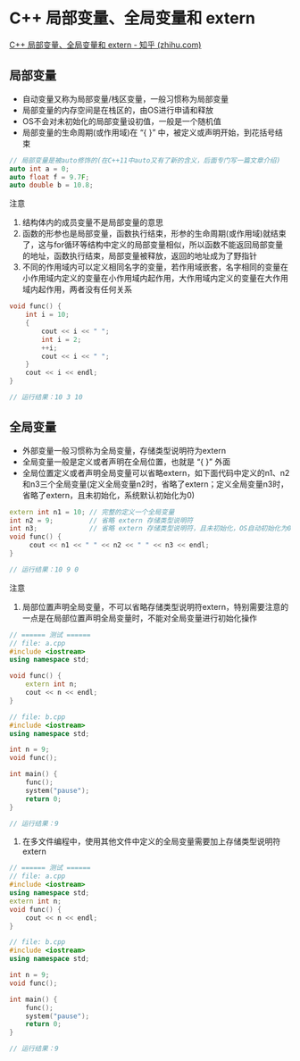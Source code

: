 # C++ 局部变量、全局变量和 extern

[C++ 局部变量、全局变量和 extern - 知乎 (zhihu.com)](https://zhuanlan.zhihu.com/p/104193894)

## 局部变量

- 自动变量又称为局部变量/栈区变量，一般习惯称为局部变量
- 局部变量的内存空间是在栈区的，由OS进行申请和释放
- OS不会对未初始化的局部变量设初值，一般是一个随机值
- 局部变量的生命周期(或作用域)在 “{ }” 中，被定义或声明开始，到花括号结束

```cpp
// 局部变量是被auto修饰的(在C++11中auto又有了新的含义，后面专门写一篇文章介绍)
auto int a = 0;
auto float f = 9.7F;
auto double b = 10.8;
```

注意

1. 结构体内的成员变量不是局部变量的意思
2. 函数的形参也是局部变量，函数执行结束，形参的生命周期(或作用域)就结束了，这与for循环等结构中定义的局部变量相似，所以函数不能返回局部变量的地址，函数执行结束，局部变量被释放，返回的地址成为了野指针
3. 不同的作用域内可以定义相同名字的变量，若作用域嵌套，名字相同的变量在小作用域内定义的变量在小作用域内起作用，大作用域内定义的变量在大作用域内起作用，两者没有任何关系

```cpp
void func() {
    int i = 10;
    {
        cout << i << " ";
        int i = 2;
        ++i;
        cout << i << " ";
    }
    cout << i << endl;
}

// 运行结果：10 3 10
```

## 全局变量

- 外部变量一般习惯称为全局变量，存储类型说明符为extern
- 全局变量一般是定义或者声明在全局位置，也就是 “{ }” 外面
- 全局位置定义或者声明全局变量可以省略extern，如下面代码中定义的n1、n2和n3三个全局变量(定义全局变量n2时，省略了extern；定义全局变量n3时，省略了extern，且未初始化，系统默认初始化为0)

```cpp
extern int n1 = 10; // 完整的定义一个全局变量
int n2 = 9;         // 省略 extern 存储类型说明符
int n3;             // 省略 extern 存储类型说明符，且未初始化，OS自动初始化为0
void func() {
     cout << n1 << " " << n2 << " " << n3 << endl;
}

// 运行结果：10 9 0
```

注意

1. 局部位置声明全局变量，不可以省略存储类型说明符extern，特别需要注意的一点是在局部位置声明全局变量时，不能对全局变量进行初始化操作

```cpp
// ====== 测试 ======
// file: a.cpp
#include <iostream>
using namespace std;

void func() {
    extern int n;
    cout << n << endl;
}

// file: b.cpp
#include <iostream>
using namespace std;

int n = 9;
void func();

int main() {
    func();
    system("pause");
    return 0;
}

// 运行结果：9
```

1. 在多文件编程中，使用其他文件中定义的全局变量需要加上存储类型说明符 extern

```cpp
// ====== 测试 ======
// file: a.cpp
#include <iostream>
using namespace std;
extern int n;
void func() {
    cout << n << endl;
}

// file: b.cpp
#include <iostream>
using namespace std;

int n = 9;
void func();

int main() {
    func();
    system("pause");
    return 0;
}

// 运行结果：9
```